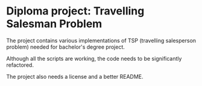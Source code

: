# Diploma project: Travelling Salesman Problem

The project contains various implementations of TSP (travelling salesperson problem) needed for bachelor's degree project.

Although all the scripts are working, the code needs to be significantly refactored.

The project also needs a license and a better README.
